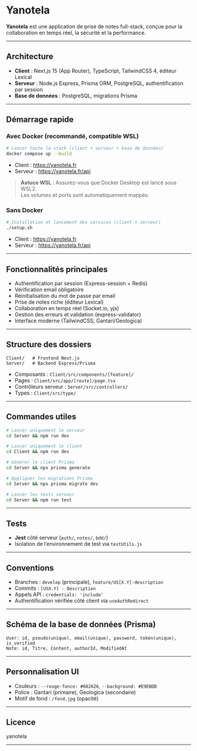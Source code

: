 # Yanotela

**Yanotela** est une application de prise de notes full-stack, conçue pour la collaboration en temps réel, la sécurité et la performance.

---

## Architecture

- **Client** : Next.js 15 (App Router), TypeScript, TailwindCSS 4, éditeur Lexical
- **Serveur** : Node.js Express, Prisma ORM, PostgreSQL, authentification par session
- **Base de données** : PostgreSQL, migrations Prisma

---

## Démarrage rapide

### Avec Docker (recommandé, compatible WSL)

```bash
# Lancer toute la stack (client + serveur + base de données)
docker compose up --build
```
- Client : https://yanotela.fr
- Serveur : https://yanotela.fr/api

> **Astuce WSL** : Assurez-vous que Docker Desktop est lancé sous WSL2.  
> Les volumes et ports sont automatiquement mappés.

### Sans Docker

```bash
# Installation et lancement des services (client + serveur)
./setup.sh
```
- Client : https://yanotela.fr
- Serveur : https://yanotela.fr/api

---

## Fonctionnalités principales

- Authentification par session (Express-session + Redis)
- Vérification email obligatoire
- Réinitialisation du mot de passe par email
- Prise de notes riche (éditeur Lexical)
- Collaboration en temps réel (Socket.io, yjs)
- Gestion des erreurs et validation (express-validator)
- Interface moderne (TailwindCSS, Gantari/Geologica)

---

## Structure des dossiers

```
Client/   # Frontend Next.js
Server/   # Backend Express/Prisma
```

- Composants : `Client/src/components/[feature]/`
- Pages : `Client/src/app/[route]/page.tsx`
- Contrôleurs serveur : `Server/src/controllers/`
- Types : `Client/src/type/`

---

## Commandes utiles

```bash
# Lancer uniquement le serveur
cd Server && npm run dev

# Lancer uniquement le client
cd Client && npm run dev

# Générer le client Prisma
cd Server && npx prisma generate

# Appliquer les migrations Prisma
cd Server && npx prisma migrate dev

# Lancer les tests serveur
cd Server && npm run test
```

---

## Tests

- **Jest** côté serveur (`auth/`, `notes/`, `bdd/`)
- Isolation de l’environnement de test via `testUtils.js`

---

## Conventions

- Branches : `develop` (principale), `feature/US[X.Y]-description`
- Commits : `[USX.Y] - Description`
- Appels API : `credentials: 'include'`
- Authentification vérifiée côté client via `useAuthRedirect`

---

## Schéma de la base de données (Prisma)

```prisma
User: id, pseudo(unique), email(unique), password, token(unique), is_verified
Note: id, Titre, Content, authorId, ModifiedAt
```

---

## Personnalisation UI

- Couleurs : `--rouge-fonce: #882626`, `--background: #E9EBDB`
- Police : Gantari (primaire), Geologica (secondaire)
- Motif de fond : `/fond.jpg` (opacité)

---

## Licence

yanotela

---
